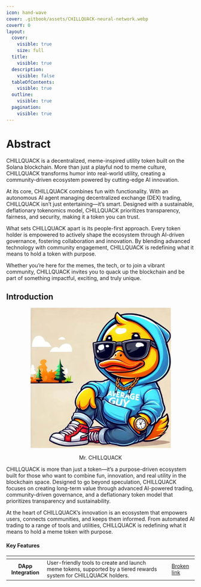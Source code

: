 ```yaml
---
icon: hand-wave
cover: .gitbook/assets/CHILLQUACK-neural-network.webp
coverY: 0
layout:
  cover:
    visible: true
    size: full
  title:
    visible: true
  description:
    visible: false
  tableOfContents:
    visible: true
  outline:
    visible: true
  pagination:
    visible: true
---
```


# Abstract

CHILLQUACK is a decentralized, meme-inspired utility token built on the Solana blockchain. More than just a playful nod to meme culture, CHILLQUACK transforms humor into real-world utility, creating a community-driven ecosystem powered by cutting-edge AI innovation.

At its core, CHILLQUACK combines fun with functionality. With an autonomous AI agent managing decentralized exchange (DEX) trading, CHILLQUACK isn’t just entertaining—it’s smart. Designed with a sustainable, deflationary tokenomics model, CHILLQUACK prioritizes transparency, fairness, and security, making it a token you can trust.

What sets CHILLQUACK apart is its people-first approach. Every token holder is empowered to actively shape the ecosystem through AI-driven governance, fostering collaboration and innovation. By blending advanced technology with community engagement, CHILLQUACK is redefining what it means to hold a token with purpose.

Whether you’re here for the memes, the tech, or to join a vibrant community, CHILLQUACK invites you to quack up the blockchain and be part of something impactful, exciting, and truly unique.

## Introduction

<div align="center"><figure><img src=".gitbook/assets/CHILLQUACK.jpeg" alt="Official token meme logo, Mr. CHILLQUACK" width="375"><figcaption><p>Mr. CHILLQUACK</p></figcaption></figure></div>

CHILLQUACK is more than just a token—it’s a purpose-driven ecosystem built for those who want to combine fun, innovation, and real utility in the blockchain space. Designed to go beyond speculation, CHILLQUACK focuses on creating long-term value through advanced AI-powered trading, community-driven governance, and a deflationary token model that prioritizes transparency and sustainability.

At the heart of CHILLQUACK’s innovation is an ecosystem that empowers users, connects communities, and keeps them informed. From automated AI trading to a range of tools and utilities, CHILLQUACK is redefining what it means to hold a meme token with purpose.

#### Key Features

<table data-column-title-hidden data-view="cards" data-full-width="true"><thead><tr><th align="center"></th><th></th><th data-type="content-ref"></th><th data-hidden data-card-cover data-type="files"></th></tr></thead><tbody><tr><td align="center"><strong>DApp Integration</strong></td><td>User-friendly tools to create and launch meme tokens, supported by a tiered rewards system for CHILLQUACK holders.</td><td></td><td><a href="broken-reference">Broken link</a></td></tr></tbody></table>
